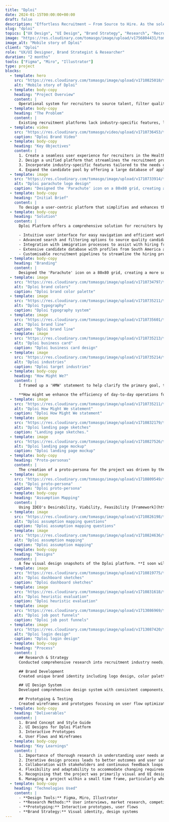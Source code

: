 ```yaml
---
title: "Dploi"
date: 2024-01-15T00:00:00+00:00
draft: false
description: "Effortless Recruitment — From Source to Hire. As the sole UX designer on the team I was charged with researching and designing the brand concept and UI for Dploi Platform (AUS/NZ)."
slug: "dploi"
topics: ["UX Design", "UI Design", "Brand Strategy", "Research", "Recruitment Platform"]
image: "https://res.cloudinary.com/tomasgo/image/upload/v1756804431/tomas-master/img/dploi_w08ayi.png"
image_alt: "Mobile story of Dploi"
client: "Dploi"
role: "UX/UI Designer, Brand Strategist & Researcher"
duration: "2 months"
tools: ["Figma", "Miro", "Illustrator"]
type: project
blocks:
  - template: hero
    src: "https://res.cloudinary.com/tomasgo/image/upload/v1710825018/tomas-master/img/Hire_with_esse_post_xkhxil.jpg"
    alt: "Mobile story of Dploi"
  - template: body-copy
    heading: "Project Overview"
    content: |
      Operational system for recruiters to source talent, filter quality applicants, and hire successful applicants. From initial application, to recruitment pipeline, to interview, to assisting with immigration process, and finally to onboarding.
  - template: body-copy
    heading: "The Problem"
    content: |
      Existing recruitment platforms lack industry-specific features, leading to fragmented tools and inefficient processes for recruiters in New Zealand and Australia.
  - template: video
    src: "https://res.cloudinary.com/tomasgo/video/upload/v1710736453/tomas-master/videos/Dploi_ygh0yb.mp4"
    caption: "Dploi Brand Video"
  - template: body-copy
    heading: "Key Objectives"
    content: |
      1. Create a seamless user experience for recruiters in the Healthcare, Infrastructure, and IT industries.
      2. Design a unified platform that streamlines the recruitment process from sourcing talent to onboarding.
      3. Incorporate industry-specific features tailored to the needs of New Zealand and Australia markets.
      4. Expand the candidate pool by offering a large database of applicants from outbound countries such as South America and the Philippines.
  - template: image
    src: "https://res.cloudinary.com/tomasgo/image/upload/v1710733914/tomas-master/img/dploi_parachute_ymipaz.jpg"
    alt: "Dploi parachute logo design"
    caption: "Designed the 'Parachute' icon on a 80x80 grid, creating a more solid and structured mark."
  - template: body-copy
    heading: "Initial Brief"
    content: |
      To design a user-centric platform that simplifies and enhances the recruitment and hiring processes for recruiters in the Healthcare, Infrastructure, and IT industries in New Zealand and Australia.
  - template: body-copy
    heading: "Solution"
    content: |
      Dploi Platform offers a comprehensive solution for recruiters by providing a unified platform with industry-specific features. It includes:

      - Intuitive user interface for easy navigation and efficient workflow.
      - Advanced search and filtering options to source quality candidates.
      - Integration with immigration processes to assist with hiring from outbound countries.
      - Extensive candidate database with profiles from South America and the Philippines.
      - Customisable recruitment pipelines to streamline the hiring process.
  - template: body-copy
    heading: "Branding"
    content: |
      Designed the 'Parachute' icon on a 80x80 grid, creating a more solid and structured mark. Developed comprehensive brand identity including color palette, typography, and visual elements that reflect the platform's values and target audience.
  - template: image
    src: "https://res.cloudinary.com/tomasgo/image/upload/v1710734797/tomas-master/img/dploi_color_gopcyo.jpg"
    alt: "Dploi brand colors"
    caption: "Dploi brand color palette"
  - template: image
    src: "https://res.cloudinary.com/tomasgo/image/upload/v1710735211/tomas-master/img/dploi-typeface_uz9tfv.jpg"
    alt: "Dploi typography"
    caption: "Dploi typography system"
  - template: image
    src: "https://res.cloudinary.com/tomasgo/image/upload/v1710735601/tomas-master/img/dploi_brandline_akhlk7.jpg"
    alt: "Dploi brand line"
    caption: "Dploi brand line"
  - template: image
    src: "https://res.cloudinary.com/tomasgo/image/upload/v1710735213/tomas-master/img/dploi_bussines-card_btztwh.jpg"
    alt: "Dploi business card"
    caption: "Dploi business card design"
  - template: image
    src: "https://res.cloudinary.com/tomasgo/image/upload/v1710735214/tomas-master/img/dploi-industries_d8w7wr.jpg"
    alt: "Dploi industries"
    caption: "Dploi target industries"
  - template: body-copy
    heading: "How Might We?"
    content: |
      I framed up a 'HMW' statement to help clarify the primary goal, taking 'How', 'Who', and 'What' into consideration.

      **How might we enhance the efficiency of day-to-day operations for labor hire companies, through an intuitive workforce management web-app to improve communication between clients, employees and internal team?**
  - template: image
    src: "https://res.cloudinary.com/tomasgo/image/upload/v1710735211/tomas-master/img/dploi_hmw_zyvscp.jpg"
    alt: "Dploi How Might We statement"
    caption: "Dploi How Might We statement"
  - template: image
    src: "https://res.cloudinary.com/tomasgo/image/upload/v1710832179/tomas-master/img/dploi_landing_sketches_aloydj.jpg"
    alt: "Dploi landing page sketches"
    caption: "Landing page sketches."
  - template: image
    src: "https://res.cloudinary.com/tomasgo/image/upload/v1710827526/tomas-master/img/dploi_landing_page_mockup_ceeqqw.jpg"
    alt: "Dploi landing page mockup"
    caption: "Dploi landing page mockup"
  - template: body-copy
    heading: "Proto-personas"
    content: |
      The creation of a proto-persona for the project was driven by the need to establish a foundational understanding of our potential users and their anticipated needs. It's important to note that this persona is a prototype, formed primarily from general assumptions rather than empirical data. This proto-persona is not conclusive and requires validation through further research. While it offers a valuable framework for understanding our users, its assumptions need to be verified and refined through further research methods such as interviews, surveys, or observational studies.
  - template: image
    src: "https://res.cloudinary.com/tomasgo/image/upload/v1710809549/tomas-master/img/dploi_persona_obnbob.jpg"
    alt: "Dploi proto-persona"
    caption: "Dploi proto-persona"
  - template: body-copy
    heading: "Assumption Mapping"
    content: |
      Using IDEO's Desirability, Viability, Feasibility [Framework](https://makeiterate.com/ideos-desirability-viability-feasibility-framework-a-practical-guide/) (DVF) I created some diagrams using Miro to complete an assumption map. The three main question areas were: 1. Do they want this (Yellow), 2. Can we do this? (Blue), and 3. Should we do this? (Green). Of course the assumption map will need to be validated, we don't want to base our design decisions on assumptions.
  - template: image
    src: "https://res.cloudinary.com/tomasgo/image/upload/v1710826198/tomas-master/img/dploi_assumption_q_s_hs3xgt.jpg"
    alt: "Dploi assumption mapping questions"
    caption: "Dploi assumption mapping questions"
  - template: image
    src: "https://res.cloudinary.com/tomasgo/image/upload/v1710824636/tomas-master/img/dploi_assumption-mapping_iri5ly.jpg"
    alt: "Dploi assumption mapping"
    caption: "Dploi assumption mapping"
  - template: body-copy
    heading: "Designs"
    content: |
      A few visual design snapshots of the Dploi platform. **I soon will be adding more design photos to this case study.**
  - template: image
    src: "https://res.cloudinary.com/tomasgo/image/upload/v1710819775/tomas-master/img/dploi_dash_sketch_jahu4u.jpg"
    alt: "Dploi dashboard sketches"
    caption: "Dploi dashboard sketches"
  - template: image
    src: "https://res.cloudinary.com/tomasgo/image/upload/v1710831618/tomas-master/img/dploi_heuristic-evaluation_sfkrfv.jpg"
    alt: "Dploi heuristic evaluation"
    caption: "Dploi heuristic evaluation"
  - template: image
    src: "https://res.cloudinary.com/tomasgo/image/upload/v1713086969/tomas-master/img/Presentations_wzdr6a.jpg"
    alt: "Dploi job post funnels"
    caption: "Dploi job post funnels"
  - template: image
    src: "https://res.cloudinary.com/tomasgo/image/upload/v1713087420/tomas-master/img/dploi_login-mockups_i8hqqg.jpg"
    alt: "Dploi login design"
    caption: "Dploi login design"
  - template: body-copy
    heading: "Process"
    content: |
      ## Research & Strategy
      Conducted comprehensive research into recruitment industry needs, user behavior patterns, and market requirements.

      ## Brand Development
      Created unique brand identity including logo design, color palette, typography, and visual elements.

      ## UI Design System
      Developed comprehensive design system with consistent components, patterns, and guidelines.

      ## Prototyping & Testing
      Created wireframes and prototypes focusing on user flow optimization and interface clarity.
  - template: body-copy
    heading: "Deliverables"
    content: |
      1. Brand Concept and Style Guide
      2. UI Designs for Dploi Platform
      3. Interactive Prototypes
      4. User Flows and Wireframes
  - template: body-copy
    heading: "Key Learnings"
    content: |
      1. Importance of thorough research in understanding user needs and pain points.
      2. Iterative design process leads to better outcomes and user satisfaction.
      3. Collaboration with stakeholders and continuous feedback loops are essential for project success.
      4. Flexibility and adaptability to accommodate changing requirements and market dynamics.
      5. Recognising that the project was primarily visual and UI design-based highlights the significance of crafting an appealing and user-friendly interface to enhance user engagement and satisfaction.
      6. Managing a project within a small time frame, particularly when building a concept for investors, underscores the need for efficient project management, prioritisation, and clear communication to meet deadlines and deliver high-quality results.
  - template: body-copy
    heading: "Technologies Used"
    content: |
      - **Design Tools:** Figma, Miro, Illustrator
      - **Research Methods:** User interviews, market research, competitor analysis
      - **Prototyping:** Interactive prototypes, user flows
      - **Brand Strategy:** Visual identity, design systems
---
```

